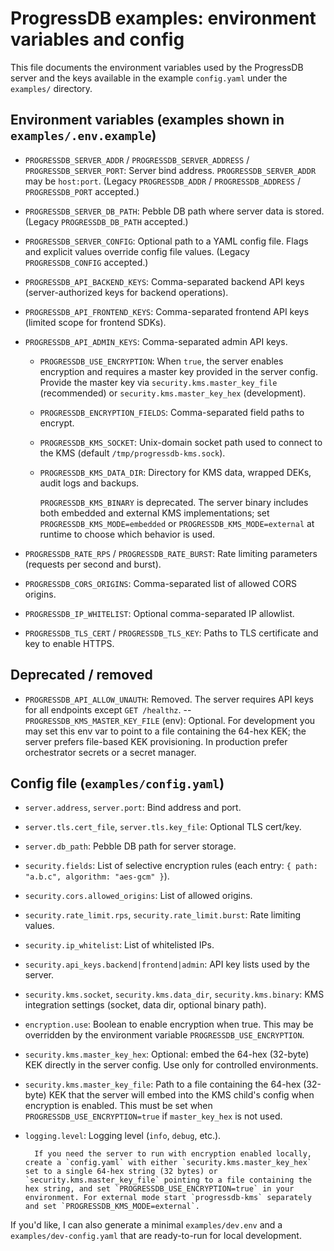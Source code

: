 # ProgressDB examples: environment variables and config

This file documents the environment variables used by the ProgressDB server and the keys available in the example `config.yaml` under the `examples/` directory.

## Environment variables (examples shown in `examples/.env.example`)

- `PROGRESSDB_SERVER_ADDR` / `PROGRESSDB_SERVER_ADDRESS` / `PROGRESSDB_SERVER_PORT`: Server bind address. `PROGRESSDB_SERVER_ADDR` may be `host:port`. (Legacy `PROGRESSDB_ADDR` / `PROGRESSDB_ADDRESS` / `PROGRESSDB_PORT` accepted.)
- `PROGRESSDB_SERVER_DB_PATH`: Pebble DB path where server data is stored. (Legacy `PROGRESSDB_DB_PATH` accepted.)
- `PROGRESSDB_SERVER_CONFIG`: Optional path to a YAML config file. Flags and explicit values override config file values. (Legacy `PROGRESSDB_CONFIG` accepted.)

- `PROGRESSDB_API_BACKEND_KEYS`: Comma-separated backend API keys (server-authorized keys for backend operations).
- `PROGRESSDB_API_FRONTEND_KEYS`: Comma-separated frontend API keys (limited scope for frontend SDKs).
- `PROGRESSDB_API_ADMIN_KEYS`: Comma-separated admin API keys.

 	- `PROGRESSDB_USE_ENCRYPTION`: When `true`, the server enables encryption and requires a master key provided in the server config. Provide the master key via `security.kms.master_key_file` (recommended) or `security.kms.master_key_hex` (development).
 	- `PROGRESSDB_ENCRYPTION_FIELDS`: Comma-separated field paths to encrypt.

 	- `PROGRESSDB_KMS_SOCKET`: Unix-domain socket path used to connect to the KMS (default `/tmp/progressdb-kms.sock`).
 	- `PROGRESSDB_KMS_DATA_DIR`: Directory for KMS data, wrapped DEKs, audit logs and backups.

		`PROGRESSDB_KMS_BINARY` is deprecated. The server binary includes both embedded and external KMS implementations; set `PROGRESSDB_KMS_MODE=embedded` or `PROGRESSDB_KMS_MODE=external` at runtime to choose which behavior is used.

- `PROGRESSDB_RATE_RPS` / `PROGRESSDB_RATE_BURST`: Rate limiting parameters (requests per second and burst).
- `PROGRESSDB_CORS_ORIGINS`: Comma-separated list of allowed CORS origins.
- `PROGRESSDB_IP_WHITELIST`: Optional comma-separated IP allowlist.

- `PROGRESSDB_TLS_CERT` / `PROGRESSDB_TLS_KEY`: Paths to TLS certificate and key to enable HTTPS.

## Deprecated / removed

- `PROGRESSDB_API_ALLOW_UNAUTH`: Removed. The server requires API keys for all endpoints except `GET /healthz`.
-- `PROGRESSDB_KMS_MASTER_KEY_FILE` (env): Optional. For development you may set this env var to point to a file containing the 64-hex KEK; the server prefers file-based KEK provisioning. In production prefer orchestrator secrets or a secret manager.

## Config file (`examples/config.yaml`)

- `server.address`, `server.port`: Bind address and port.
- `server.tls.cert_file`, `server.tls.key_file`: Optional TLS cert/key.
- `server.db_path`: Pebble DB path for server storage.
- `security.fields`: List of selective encryption rules (each entry: `{ path: "a.b.c", algorithm: "aes-gcm" }`).
- `security.cors.allowed_origins`: List of allowed origins.
- `security.rate_limit.rps`, `security.rate_limit.burst`: Rate limiting values.
- `security.ip_whitelist`: List of whitelisted IPs.
- `security.api_keys.backend|frontend|admin`: API key lists used by the server.
- `security.kms.socket`, `security.kms.data_dir`, `security.kms.binary`: KMS integration settings (socket, data dir, optional binary path).
 - `encryption.use`: Boolean to enable encryption when true. This may be overridden by the environment variable `PROGRESSDB_USE_ENCRYPTION`.
 - `security.kms.master_key_hex`: Optional: embed the 64-hex (32-byte) KEK directly in the server config. Use only for controlled environments.

- `security.kms.master_key_file`: Path to a file containing the 64-hex (32-byte) KEK that the server will embed into the KMS child's config when encryption is enabled. This must be set when `PROGRESSDB_USE_ENCRYPTION=true` if `master_key_hex` is not used.
- `logging.level`: Logging level (`info`, `debug`, etc.).

		If you need the server to run with encryption enabled locally, create a `config.yaml` with either `security.kms.master_key_hex` set to a single 64-hex string (32 bytes) or `security.kms.master_key_file` pointing to a file containing the hex string, and set `PROGRESSDB_USE_ENCRYPTION=true` in your environment. For external mode start `progressdb-kms` separately and set `PROGRESSDB_KMS_MODE=external`.

If you'd like, I can also generate a minimal `examples/dev.env` and a `examples/dev-config.yaml` that are ready-to-run for local development.
